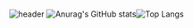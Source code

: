 ### 
<!--
**parkjineon/parkjineon** is a ✨ _special_ ✨ repository because its `README.md` (this file) appears on your GitHub profile.

Here are some ideas to get you started:

- 🔭 I’m currently working on ...
- 🌱 I’m currently learning ...
- 👯 I’m looking to collaborate on ...
- 🤔 I’m looking for help with ...
- 💬 Ask me about ...
- 📫 How to reach me: ...
- 😄 Pronouns: ...
- ⚡ Fun fact: ...
-->
![header](https://capsule-render.vercel.app/api?type=waving&color=3CAFE0&height=500&section=header&text=True%20Word&fontAlign=17&fontAlignY=63&descAlign=26&desc=Hello%20World🐬&descSize=40&descAlignY=71&fontSize=50&fontColor=FFFFFF&animation=twinkling)
![Anurag's GitHub stats](https://github-readme-stats.vercel.app/api?username=parkjineon&show_icons=true&theme=default&title_color=3CAFE0&text_color=4283AB&icon_color=3CAFE0&border_color=4283AB&bg_color=e0e8f0)![Top Langs](https://github-readme-stats.vercel.app/api/top-langs/?username=parkjineon&layout=compact)
